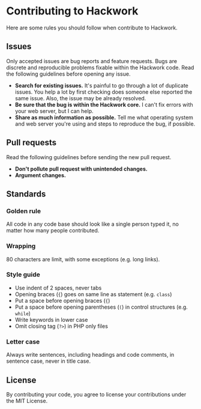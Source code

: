 # Contributing to Hackwork

Here are some rules you should follow when contribute to Hackwork.

## Issues

Only accepted issues are bug reports and feature requests. Bugs are discrete
and reproducible problems fixable within the Hackwork code. Read the following
guidelines before opening any issue.

* **Search for existing issues.** It's painful to go through a lot of duplicate
issues. You help a lot by first checking does someone else reported the same
issue. Also, the issue may be already resolved.
* **Be sure that the bug is within the Hackwork core.** I can't fix errors with
your web server, but I can help.
* **Share as much information as possible.** Tell me what operating system and
web server you're using and steps to reproduce the bug, if possible.

## Pull requests

Read the following guidelines before sending the new pull request.

* **Don't pollute pull request with unintended changes.**
* **Argument changes.**

## Standards

### Golden rule

All code in any code base should look like a single person typed it, no
matter how many people contributed.

### Wrapping

80 characters are limit, with some exceptions (e.g. long links).

### Style guide

* Use indent of 2 spaces, never tabs
* Opening braces (`{`) goes on same line as statement (e.g. `class`)
* Put a space before opening braces (`{`)
* Put a space before opening parentheses (`(`) in control structures (e.g.
`while`)
* Write keywords in lower case
* Omit closing tag (`?>`) in PHP only files

### Letter case

Always write sentences, including headings and code comments, in sentence case,
never in title case.

## License

By contributing your code, you agree to license your contributions under the
MIT License.